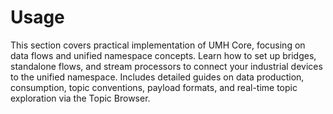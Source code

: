 # Usage

This section covers practical implementation of UMH Core, focusing on data flows and unified namespace concepts. Learn how to set up bridges, standalone flows, and stream processors to connect your industrial devices to the unified namespace. Includes detailed guides on data production, consumption, topic conventions, payload formats, and real-time topic exploration via the Topic Browser.

